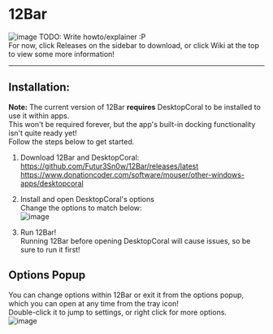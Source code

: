# 12Bar  
![image](https://github.com/Futur3Sn0w/12Bar/assets/18166632/3283c03c-163f-4d4e-83c3-53f401cce2c2)
TODO: Write howto/explainer :P  
For now, click Releases on the sidebar to download, or click Wiki at the top to view some more information!
<hr>

## Installation:
**Note:** The current version of 12Bar **requires** DesktopCoral to be installed to use it within apps.  
This won't be required forever, but the app's built-in docking functionality isn't quite ready yet!  
Follow the steps below to get started.

1. Download 12Bar and DesktopCoral:  
https://github.com/Futur3Sn0w/12Bar/releases/latest  
https://www.donationcoder.com/software/mouser/other-windows-apps/desktopcoral

2. Install and open DesktopCoral's options  
   Change the options to match below:  
![image](https://github.com/Futur3Sn0w/12Bar/assets/18166632/2cfbbd93-2b98-4e32-a4ee-f8b45156cf4e)

3. Run 12Bar!  
   Running 12Bar before opening DesktopCoral will cause issues, so be sure to run it first!


## Options Popup
You can change options within 12Bar or exit it from the options popup, which you can open at any time from the tray icon!  
Double-click it to jump to settings, or right click for more options.  
![image](https://github.com/Futur3Sn0w/12Bar/assets/18166632/ee53d36f-fda4-48e4-ae28-938a581e6902)
